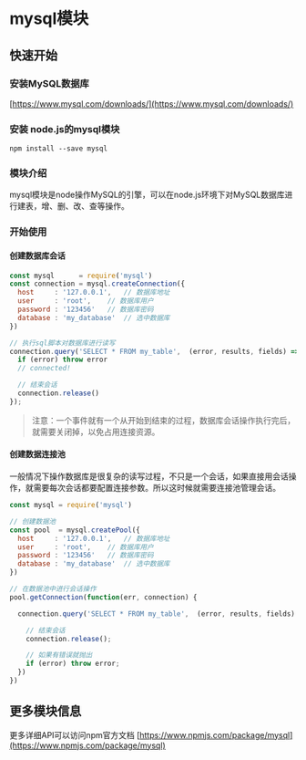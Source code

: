 # mysql模块

## 快速开始

### 安装MySQL数据库
[https://www.mysql.com/downloads/](https://www.mysql.com/downloads/)

### 安装 node.js的mysql模块

```
npm install --save mysql
```

### 模块介绍
mysql模块是node操作MySQL的引擎，可以在node.js环境下对MySQL数据库进行建表，增、删、改、查等操作。

### 开始使用

#### 创建数据库会话
```js
const mysql      = require('mysql')
const connection = mysql.createConnection({
  host     : '127.0.0.1',   // 数据库地址
  user     : 'root',    // 数据库用户
  password : '123456'   // 数据库密码
  database : 'my_database'  // 选中数据库
})

// 执行sql脚本对数据库进行读写
connection.query('SELECT * FROM my_table',  (error, results, fields) => {
  if (error) throw error
  // connected!

  // 结束会话
  connection.release()
});
```

> 注意：一个事件就有一个从开始到结束的过程，数据库会话操作执行完后，就需要关闭掉，以免占用连接资源。

#### 创建数据连接池
一般情况下操作数据库是很复杂的读写过程，不只是一个会话，如果直接用会话操作，就需要每次会话都要配置连接参数。所以这时候就需要连接池管理会话。

```js
const mysql = require('mysql')

// 创建数据池
const pool  = mysql.createPool({
  host     : '127.0.0.1',   // 数据库地址
  user     : 'root',    // 数据库用户
  password : '123456'   // 数据库密码
  database : 'my_database'  // 选中数据库
})

// 在数据池中进行会话操作
pool.getConnection(function(err, connection) {

  connection.query('SELECT * FROM my_table',  (error, results, fields) => {

    // 结束会话
    connection.release();

    // 如果有错误就抛出
    if (error) throw error;
  })
})
```

## 更多模块信息
更多详细API可以访问npm官方文档 [https://www.npmjs.com/package/mysql](https://www.npmjs.com/package/mysql)


